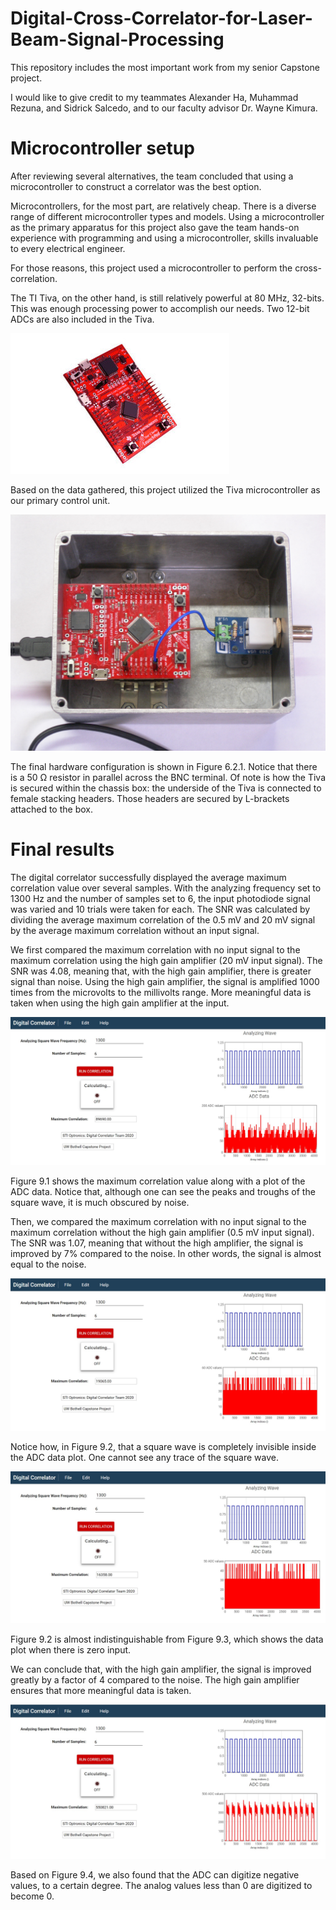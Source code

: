 # Digital-Cross-Correlator-for-Laser-Beam-Signal-Processing

This repository includes the most important work from my senior Capstone project.

I would like to give credit to my teammates Alexander Ha, Muhammad Rezuna, and Sidrick Salcedo, and to our faculty advisor Dr. Wayne Kimura.


# Microcontroller setup
After reviewing several alternatives, the team concluded that using a microcontroller to construct a correlator was the best option.

Microcontrollers, for the most part, are relatively cheap. There is a diverse range of different microcontroller types and models. Using a microcontroller as the primary apparatus for this project also gave the team hands-on experience with programming and using a microcontroller, skills invaluable to every electrical engineer.


For those reasons, this project used a microcontroller to perform the cross-correlation.

The TI Tiva, on the other hand, is still relatively powerful at 80 MHz, 32-bits. This was enough processing power to accomplish our needs. Two 12-bit ADCs are also included in the Tiva.

![Tiva microcontroller](https://github.com/leeway64/Digital-Cross-Correlator-for-Laser-Beam-Signal-Processing/blob/master/Hardware%20components/Tiva%20Picture.jpg)

Based on the data gathered, this project utilized the Tiva microcontroller as our primary control unit.

![Final setup](https://github.com/leeway64/Digital-Cross-Correlator-for-Laser-Beam-Signal-Processing/blob/master/Hardware%20components/Digital%20correlator%20system%201.JPG)

The final hardware configuration is shown in Figure 6.2.1. Notice that there is a 50 Ω resistor in parallel across the BNC terminal. Of note is how the Tiva is secured within the chassis box: the underside of the Tiva is connected to female stacking headers. Those headers are secured by L-brackets attached to the box.


# Final results
The digital correlator successfully displayed the average maximum correlation value over several samples. With the analyzing frequency set to 1300 Hz and the number of samples set to 6, the input photodiode signal was varied and 10 trials were taken for each. The SNR was calculated by dividing the average maximum correlation of the 0.5 mV and 20 mV signal by the average maximum correlation without an input signal.


We first compared the maximum correlation with no input signal to the maximum correlation using the high gain amplifier (20 mV input signal). The SNR was 4.08, meaning that, with the high gain amplifier, there is greater signal than noise. Using the high gain amplifier, the signal is amplified 1000 times from the microvolts to the millivolts range. More meaningful data is taken when using the high gain amplifier at the input.

![20 mV](https://github.com/leeway64/Digital-Cross-Correlator-for-Laser-Beam-Signal-Processing/blob/master/Final%20results/20%20mV%20input%20results.jpg)


Figure 9.1 shows the maximum correlation value along with a plot of the ADC data. Notice that, although one can see the peaks and troughs of the square wave, it is much obscured by noise.

Then, we compared the maximum correlation with no input signal to the maximum correlation without the high gain amplifier (0.5 mV input signal). The SNR was 1.07, meaning that without the high amplifier, the signal is improved by 7% compared to the noise. In other words, the signal is almost equal to the noise.

![0.5 mV](https://github.com/leeway64/Digital-Cross-Correlator-for-Laser-Beam-Signal-Processing/blob/master/Final%20results/0.5%20mV%20input%20results.jpg)

Notice how, in Figure 9.2, that a square wave is completely invisible inside the ADC data plot. One cannot see any trace of the square wave.

![No input](https://github.com/leeway64/Digital-Cross-Correlator-for-Laser-Beam-Signal-Processing/blob/master/Final%20results/No%20input%20results.jpg)

Figure 9.2 is almost indistinguishable from Figure 9.3, which shows the data plot when there is zero input.

We can conclude that, with the high gain amplifier, the signal is improved greatly by a factor of 4 compared to the noise. The high gain amplifier ensures that more meaningful data is taken.

![Strong input](https://github.com/leeway64/Digital-Cross-Correlator-for-Laser-Beam-Signal-Processing/blob/master/Final%20results/Strong%20input%20signal%20results.jpg)

Based on Figure 9.4, we also found that the ADC can digitize negative values, to a certain degree. The analog values less than 0 are digitized to become 0.
